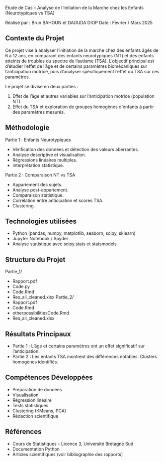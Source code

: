 
Étude de Cas – Analyse de l’Initiation de la Marche chez les Enfants (Neurotypiques vs TSA)

Réalisé par : Brun BAHOUN et DAOUDA DIOP
Date : Février / Mars 2025

Contexte du Projet
------------------
Ce projet vise à analyser l’initiation de la marche chez des enfants âgés de 6 à 12 ans, en comparant des enfants neurotypiques (NT) et des enfants atteints de troubles du spectre de l’autisme (TSA).
L’objectif principal est d’étudier l’effet de l’âge et de certains paramètres biomécaniques sur l’anticipation motrice, puis d’analyser spécifiquement l’effet du TSA sur ces paramètres.

Le projet se divise en deux parties :
1. Effet de l’âge et autres variables sur l’anticipation motrice (population NT).
2. Effet du TSA et exploration de groupes homogènes d'enfants à partir des paramètres mesurés.

Méthodologie
------------
Partie 1 : Enfants Neurotypiques
- Vérification des données et détection des valeurs aberrantes.
- Analyse descriptive et visualisation.
- Régressions linéaires multiples.
- Interprétation statistique.

Partie 2 : Comparaison NT vs TSA
- Appariement des sujets.
- Analyse post-appariement.
- Comparaison statistique.
- Corrélation entre anticipation et scores TSA.
- Clustering.

Technologies utilisées
----------------------
- Python (pandas, numpy, matplotlib, seaborn, scipy, sklearn)
- Jupyter Notebook / Spyder
- Analyse statistique avec scipy.stats et statsmodels

Structure du Projet
-------------------
Partie_1/
  - Rapport.pdf
  - Code.py
  - Code.Rmd
  - Res_all_cleaned.xlsx
Partie_2/
  - Rapport.pdf
  - Code.Rmd
  - otherpossibilitiesCode.Rmd
  - Res_all_cleaned.xlsx

Résultats Principaux
---------------------
- Partie 1 : L’âge et certains paramètres ont un effet significatif sur l’anticipation.
- Partie 2 : Les enfants TSA montrent des différences notables. Clusters homogènes identifiés.

Compétences Développées
------------------------
- Préparation de données
- Visualisation
- Régression linéaire
- Tests statistiques
- Clustering (KMeans, PCA)
- Rédaction scientifique

Références
----------
- Cours de Statistiques – Licence 3, Université Bretagne Sud
- Documentation Python
- Articles scientifiques (voir bibliographie des rapports)
